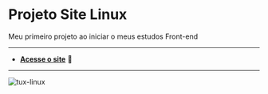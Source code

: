 # Projeto Site Linux
Meu primeiro projeto ao iniciar o meus estudos Front-end
***
 * **[Acesse o site](https://prodocimo.github.io/projeto-site-linux/)** 🐧
---
![tux-linux](https://github.com/user-attachments/assets/5aaa57d6-0eda-48ef-9aac-b22aab5b1068)
